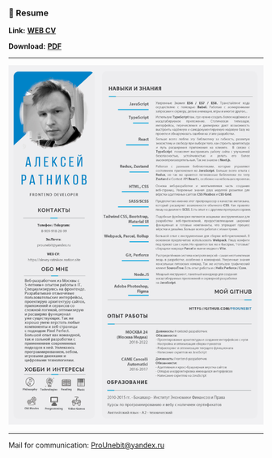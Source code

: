### 📰 Resume

**Link:** [**WEB CV**](https://alexey-ratnikov.notion.site/alexey-ratnikov/Resume-ef570e4304fa4ace813ad839b4f6fe02)

**Download:** [**PDF**](https://github.com/ProUnebit/Resume/raw/main/PDF%20Resume%20(Alexey-Ratnikov).rar)

- - -

![](https://raw.githubusercontent.com/ProUnebit/Resume/main/Resume%20(Alexey%20Ratnikov).jpg)

- - -
Mail for communication: <ProUnebit@yandex.ru>
